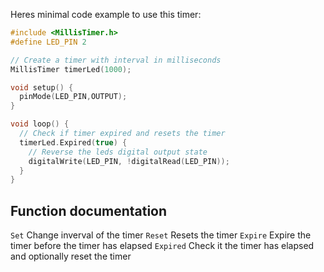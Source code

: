 Heres minimal code example to use this timer:

```cpp
#include <MillisTimer.h>
#define LED_PIN 2

// Create a timer with interval in milliseconds
MillisTimer timerLed(1000); 

void setup() {
  pinMode(LED_PIN,OUTPUT);
}

void loop() {
  // Check if timer expired and resets the timer
  timerLed.Expired(true) {
    // Reverse the leds digital output state
    digitalWrite(LED_PIN, !digitalRead(LED_PIN));
  }
}
```

## Function documentation
`Set` Change inverval of the timer
`Reset` Resets the timer
`Expire` Expire the timer before the timer has elapsed
`Expired` Check it the timer has elapsed and optionally reset the timer
